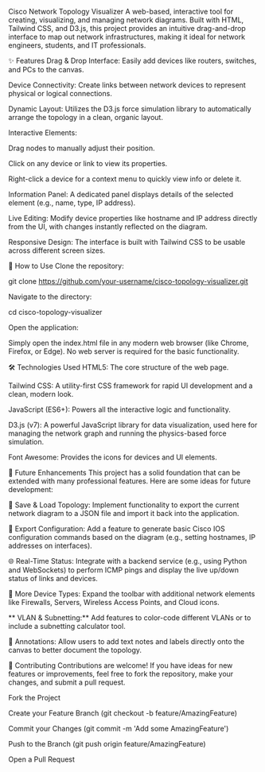 Cisco Network Topology Visualizer
A web-based, interactive tool for creating, visualizing, and managing network diagrams. Built with HTML, Tailwind CSS, and D3.js, this project provides an intuitive drag-and-drop interface to map out network infrastructures, making it ideal for network engineers, students, and IT professionals.

✨ Features
Drag & Drop Interface: Easily add devices like routers, switches, and PCs to the canvas.

Device Connectivity: Create links between network devices to represent physical or logical connections.

Dynamic Layout: Utilizes the D3.js force simulation library to automatically arrange the topology in a clean, organic layout.

Interactive Elements:

Drag nodes to manually adjust their position.

Click on any device or link to view its properties.

Right-click a device for a context menu to quickly view info or delete it.

Information Panel: A dedicated panel displays details of the selected element (e.g., name, type, IP address).

Live Editing: Modify device properties like hostname and IP address directly from the UI, with changes instantly reflected on the diagram.

Responsive Design: The interface is built with Tailwind CSS to be usable across different screen sizes.

🚀 How to Use
Clone the repository:

git clone https://github.com/your-username/cisco-topology-visualizer.git

Navigate to the directory:

cd cisco-topology-visualizer

Open the application:

Simply open the index.html file in any modern web browser (like Chrome, Firefox, or Edge). No web server is required for the basic functionality.

🛠️ Technologies Used
HTML5: The core structure of the web page.

Tailwind CSS: A utility-first CSS framework for rapid UI development and a clean, modern look.

JavaScript (ES6+): Powers all the interactive logic and functionality.

D3.js (v7): A powerful JavaScript library for data visualization, used here for managing the network graph and running the physics-based force simulation.

Font Awesome: Provides the icons for devices and UI elements.

🔮 Future Enhancements
This project has a solid foundation that can be extended with many professional features. Here are some ideas for future development:

💾 Save & Load Topology: Implement functionality to export the current network diagram to a JSON file and import it back into the application.

📝 Export Configuration: Add a feature to generate basic Cisco IOS configuration commands based on the diagram (e.g., setting hostnames, IP addresses on interfaces).

🌐 Real-Time Status: Integrate with a backend service (e.g., using Python and WebSockets) to perform ICMP pings and display the live up/down status of links and devices.

🧩 More Device Types: Expand the toolbar with additional network elements like Firewalls, Servers, Wireless Access Points, and Cloud icons.

** VLAN & Subnetting:** Add features to color-code different VLANs or to include a subnetting calculator tool.

📝 Annotations: Allow users to add text notes and labels directly onto the canvas to better document the topology.

🤝 Contributing
Contributions are welcome! If you have ideas for new features or improvements, feel free to fork the repository, make your changes, and submit a pull request.

Fork the Project

Create your Feature Branch (git checkout -b feature/AmazingFeature)

Commit your Changes (git commit -m 'Add some AmazingFeature')

Push to the Branch (git push origin feature/AmazingFeature)

Open a Pull Request
